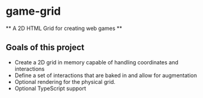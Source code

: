 # game-grid
** A 2D HTML Grid for creating web games **

## Goals of this project
* Create a 2D grid in memory capable of handling coordinates and interactions
* Define a set of interactions that are baked in and allow for augmentation
* Optional rendering for the physical grid.
* Optional TypeScript support


